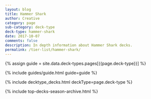 ```yaml
---
layout: blog
title: Hammer Shark
author: Creative
category: page
sub-category: deck-type
deck-type: hammer-shark
date: 2017-10-07
comments: false
description: In depth information about Hammer Shark decks.
permalink: /tier-list/hammer-shark/
---
```


{% assign guide = site.data.deck-types.pages[{{page.deck-type}}] %}

{% include guides/guide.html guide=guide %}

{% include decktype_decks.html deckType=page.deck-type %}

{% include top-decks-season-archive.html %}